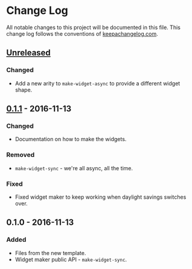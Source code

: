 # Change Log
All notable changes to this project will be documented in this file. This change log follows the conventions of [keepachangelog.com](http://keepachangelog.com/).

## [Unreleased]
### Changed
- Add a new arity to `make-widget-async` to provide a different widget shape.

## [0.1.1] - 2016-11-13
### Changed
- Documentation on how to make the widgets.

### Removed
- `make-widget-sync` - we're all async, all the time.

### Fixed
- Fixed widget maker to keep working when daylight savings switches over.

## 0.1.0 - 2016-11-13
### Added
- Files from the new template.
- Widget maker public API - `make-widget-sync`.

[Unreleased]: https://github.com/your-name/todo-backend-clojure/compare/0.1.1...HEAD
[0.1.1]: https://github.com/your-name/todo-backend-clojure/compare/0.1.0...0.1.1

